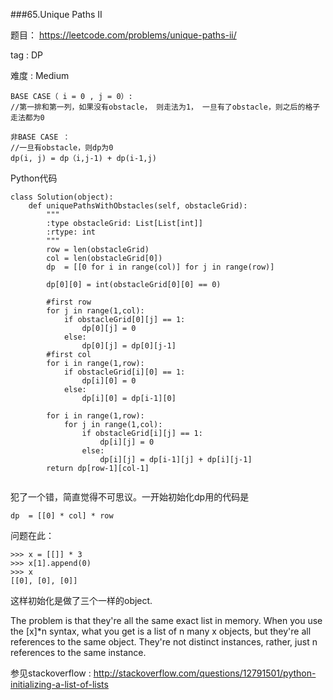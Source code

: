  ###65.Unique Paths II

题目： 
<https://leetcode.com/problems/unique-paths-ii/>



tag : DP

难度 : Medium





```
BASE CASE（ i = 0 , j = 0）: 
//第一排和第一列，如果没有obstacle， 则走法为1， 一旦有了obstacle，则之后的格子走法都为0

非BASE CASE ：
//一旦有obstacle，则dp为0
dp(i, j) = dp（i,j-1) + dp(i-1,j)

```

Python代码

```
class Solution(object):
    def uniquePathsWithObstacles(self, obstacleGrid):
        """
        :type obstacleGrid: List[List[int]]
        :rtype: int
        """
        row = len(obstacleGrid)
        col = len(obstacleGrid[0])
        dp  = [[0 for i in range(col)] for j in range(row)]

        dp[0][0] = int(obstacleGrid[0][0] == 0)

        #first row    
        for j in range(1,col):
            if obstacleGrid[0][j] == 1:
                dp[0][j] = 0
            else:
                dp[0][j] = dp[0][j-1]
        #first col
        for i in range(1,row):
            if obstacleGrid[i][0] == 1:
                dp[i][0] = 0
            else:
                dp[i][0] = dp[i-1][0]

        for i in range(1,row):
            for j in range(1,col):
                if obstacleGrid[i][j] == 1:
                    dp[i][j] = 0
                else:
                    dp[i][j] = dp[i-1][j] + dp[i][j-1]
        return dp[row-1][col-1]
            
```

犯了一个错，简直觉得不可思议。一开始初始化dp用的代码是 

```
dp  = [[0] * col] * row
```

问题在此：


```
>>> x = [[]] * 3
>>> x[1].append(0)
>>> x
[[0], [0], [0]]
```

这样初始化是做了三个一样的object.

The problem is that they're all the same exact list in memory. When you use the [x]*n syntax, what you get is a list of n many x objects, but they're all references to the same object. They're not distinct instances, rather, just n references to the same instance.

参见stackoverflow : <http://stackoverflow.com/questions/12791501/python-initializing-a-list-of-lists>
